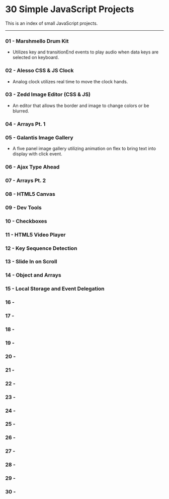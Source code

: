 # 30 Simple JavaScript Projects

This is an index of small JavaScript projects. 

---

### 01 - Marshmello Drum Kit
- Utilizes key and transitionEnd events to play audio when data keys are selected on keyboard.
### 02 - Alesso CSS & JS Clock
- Analog clock utilizes real time to move the clock hands.
### 03 - Zedd Image Editor (CSS & JS)
- An editor that allows the border and image to change colors or be blurred.
### 04 - Arrays Pt. 1
### 05 - Galantis Image Gallery
- A five panel image gallery utilizing animation on flex to bring text into display with click event.
### 06 - Ajax Type Ahead
### 07 - Arrays Pt. 2
### 08 - HTML5 Canvas
### 09 - Dev Tools
### 10 - Checkboxes
### 11 - HTML5 Video Player
### 12 - Key Sequence Detection
### 13 - Slide In on Scroll
### 14 - Object and Arrays
### 15 - Local Storage and Event Delegation
### 16 - 
### 17 - 
### 18 - 
### 19 - 
### 20 - 
### 21 - 
### 22 - 
### 23 - 
### 24 - 
### 25 - 
### 26 - 
### 27 - 
### 28 - 
### 29 -
### 30 - 
